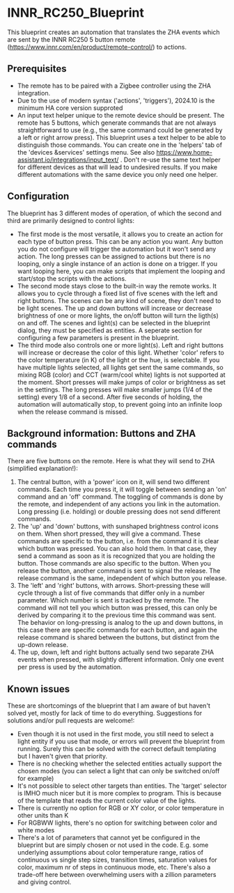 # INNR_RC250_Blueprint
This blueprint creates an automation that translates the ZHA events which are sent by the INNR RC250 5 button remote (https://www.innr.com/en/product/remote-control/) to actions.


## Prerequisites
- The remote has to be paired with a Zigbee controller using the ZHA integration.
- Due to the use of modern syntax ('actions', 'triggers'), 2024.10 is the minimum HA core version supproted
- An input text helper unique to the remote device should be present. The remote has 5 buttons, which generate commands that are not always straightforward to use (e.g., the same command could be generated by a left or right arrow press). This blueprint uses a text helper to be able to distinguish those commands. You can create one in the 'helpers' tab of the 'devices &services' settings menu. See also https://www.home-assistant.io/integrations/input_text/ . Don't re-use the same text helper for different devices as that will lead to undesired results. If you make different automations with the same device you only need one helper.

## Configuration
The blueprint has 3 different modes of operation, of which the second and third are primarily designed to control lights:
- The first mode is the most versatile, it allows you to create an action for each type of button press. This can be any action you want. Any button you do not configure will trigger the automation but it won't send any action. The long presses can be assigned to actions but there is no looping, only a single instance of an action is done on a trigger. If you want looping here, you can make scripts that implement the looping and start/stop the scripts with the actions.
- The second mode stays close to the built-in way the remote works. It allows you to cycle through a fixed list of five scenes with the left and right buttons. The scenes can be any kind of scene, they don't need to be light scenes. The up and down buttons will increase or decrease brightness of one or more lights, the on/off button will turn the ligth(s) on and off. The scenes and light(s) can be selected in the blueprint dialog, they must be specified as entities. A seperate section for configuring a few parameters is present in the blueprint. 
- The third mode also controls one or more light(s). Left and right buttons will increase or decrease the color of this light. Whether 'color' refers to the color temperature (in K) of the light or the hue, is selectable. If you have multiple lights selected, all lights get sent the same commands, so mixing RGB (color) and CCT (warm/cool white) lights is not supported at the moment. Short presses will make jumps of color or brightness as set in the settings. The long presses will make smaller jumps (1/4 of the setting) every 1/8 of a second. After five seconds of holding, the automation will automatically stop, to prevent going into an infinite loop when the release command is missed.


## Background information: Buttons and ZHA commands
There are five buttons on the remote. Here is what they will send to ZHA (simplified explanation!):
1. The central button, with a 'power' icon on it, will send two different commands. Each time you press it, it will toggle between sending an 'on' command and an 'off' command. The toggling of commands is done by the remote, and independent of any actions you link in the automation. Long pressing (i.e. holding) or double pressing does not send different commands.
2. The 'up' and 'down' buttons, with sunshaped brightness control icons on them. When short pressed, they will give a command. These commands are specific to the button, i.e. from the command it is clear which button was pressed. You can also hold them. In that case, they send a command as soon as it is recognized that you are holding the button. Those commands are also specific to the button. When you release the button, another command is sent to signal the release. The release command is the same, independent of which button you release.
3. The 'left' and 'right' buttons, with arrows. Short-pressing these will cycle through a list of five commands that differ only in a number parameter. Which number is sent is tracked by the remote. The command will not tell you which button was pressed, this can only be derived by comparing it to the previous time this command was sent. The behavior on long-pressing is analog to the up and down buttons, in this case there are specific commands for each button, and again the release command is shared between the buttons, but distinct from the up-down release.
4. The up, down, left and right buttons actually send two separate ZHA events when pressed, with slightly different information. Only one event per press is used by the automation.

## Known issues
These are shortcomings of the blueprint that I am aware of but haven't solved yet, mostly for lack of time to do everything. Suggestions for solutions and/or pull requests are welcome!:

- Even though it is not used in the first mode, you still need to select a light entity if you use that mode, or errors will prevent the blueprint from running. Surely this can be solved with the correct default templating but I haven't given that priority.
- There is no checking whether the selected entities actually support the chosen modes (you can select a light that can only be switched on/off for example)
- It's not possible to select other targets than entities. The 'target' selector is IMHO much nicer but it is more complex to program. This is because of the template that reads the current color value of the lights.
- There is currently no option for RGB or XY color, or color temperature in other units than K
- For RGBWW lights, there's no option for switching between color and white modes
- There's a lot of parameters that cannot yet be configured in the blueprint but are simply chosen or not used in the code. E.g. some underlying assumptions about color temperature range, ratios of continuous vs single step sizes, transition times, saturation values for color, maximum nr of steps in continuous mode, etc. There's also a trade-off here between overwhelming users with a zillion parameters and giving control.
